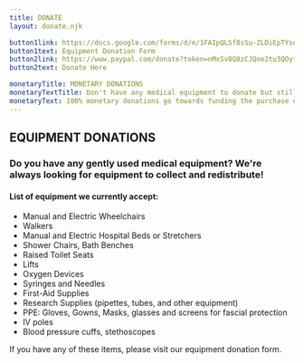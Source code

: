 ```yaml
---
title: DONATE
layout: donate.njk

button1link: https://docs.google.com/forms/d/e/1FAIpQLSf8sSu-ZLDiEpTYsdT8pE4W_OGVEG0VY83d28ZiTX_Eqfg4ng/viewform?usp=sf_link
button1text: Equipment Donation Form
button2link: https://www.paypal.com/donate?token=nMxSv8Q8zCJQoe2tu3QOyt-X4TlDpSuY3LzAIwbXHuG6oP5pj1zdt5BadNeuEwft2CeGW3yKvb14NMaB
button2text: Donate Here

monetaryTitle: MONETARY DONATIONS
monetaryTextTitle: Don't have any medical equipment to donate but still want to contribute to the cause? Consider a monetary donation!
monetaryText: 100% monetary donations go towards funding the purchase of specialized equipment for those with particular needs and/or disabilities in the community, supporting our equipment collection, storage, and delivery system, and our goal to becoming am Ontario registered non-for-profit organization.
---
```

## EQUIPMENT DONATIONS ##
### Do you have any gently used medical equipment? We're always looking for equipment to collect and redistribute! ###

#### List of equipment we currently accept: ####

- Manual and Electric Wheelchairs
- Walkers
- Manual and Electric Hospital Beds or Stretchers
- Shower Chairs, Bath Benches
- Raised Toilet Seats
- Lifts
- Oxygen Devices
- Syringes and Needles
- First-Aid Supplies
- Research Supplies (pipettes, tubes, and other equipment)
- PPE: Gloves, Gowns, Masks, glasses and screens for fascial protection
- IV poles
- Blood pressure cuffs, stethoscopes


If you have any of these items, please visit our equipment donation form.